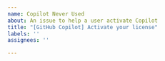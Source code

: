 ```yaml
---
name: Copilot Never Used
about: An issue to help a user activate Copilot
title: "[GitHub Copilot] Activate your license"
labels: ''
assignees: ''

---
```



